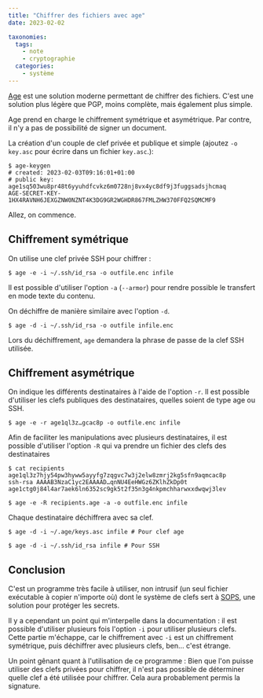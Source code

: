```yaml
---
title: "Chiffrer des fichiers avec age"
date: 2023-02-02

taxonomies:
  tags:
    - note
    - cryptographie
  categories:
    - système
---
```

[Age](https://github.com/FiloSottile/age) est une solution moderne permettant de chiffrer des fichiers. C'est une solution plus légère que PGP, moins complète, mais également plus simple.

Age prend en charge le chiffrement symétrique et asymétrique. Par contre, il n'y a pas de possibilité de signer un document.

La création d'un couple de clef privée et publique et simple (ajoutez `-o key.asc` pour écrire dans un fichier `key.asc`.):

    $ age-keygen
    # created: 2023-02-03T09:16:01+01:00
    # public key: age1sq503wu8pr48t6yyuhdfcvkz6m0728nj8vx4yc8df9j3fuggsadsjhcmaq
    AGE-SECRET-KEY-1HX4RAVNH6JEXGZNW0NZNT4K3DG9GR2WGHDR867FMLZHW370FFQ2SQMCMF9

Allez, on commence.

## Chiffrement symétrique

On utilise une clef privée SSH pour chiffrer :

    $ age -e -i ~/.ssh/id_rsa -o outfile.enc infile

Il est possible d'utiliser l'option `-a` (`--armor`) pour rendre possible le transfert en mode texte du contenu.

On déchiffre de manière similaire avec l'option `-d`.

    $ age -d -i ~/.ssh/id_rsa -o outfile infile.enc

Lors du déchiffrement, `age` demandera la phrase de passe de la clef SSH utilisée.

## Chiffrement asymétrique

On indique les différents destinataires à l'aide de l'option `-r`. Il est possible d'utiliser les clefs publiques des destinataires, quelles soient de type age ou SSH.

    $ age -e -r age1ql3z…gcac8p -o outfile.enc infile

Afin de faciliter les manipulations avec plusieurs destinataires, il est possible d'utiliser l'option `-R` qui va prendre un fichier des clefs des destinataires

    $ cat recipients
    age1ql3z7hjy54pw3hyww5ayyfg7zqgvc7w3j2elw8zmrj2kg5sfn9aqmcac8p
    ssh-rsa AAAAB3NzaC1yc2EAAAAD…qnNU4EeHWGz6ZKlhZkDp0t
    age1ctg0j84l4ar7aek6ln6352sc9gk5t2f35n3g4nkpmchharwxxdwqwj3lev

    $ age -e -R recipients.age -a -o outfile.enc infile

Chaque destinataire déchiffrera avec sa clef.

    $ age -d -i ~/.age/keys.asc infile # Pour clef age

    $ age -d -i ~/.ssh/id_rsa infile # Pour SSH

## Conclusion

C'est un programme très facile à utiliser, non intrusif (un seul fichier exécutable à copier n'importe où) dont le système de clefs sert à [SOPS](https://github.com/mozilla/sops), une solution pour protéger les secrets.

Il y a cependant un point qui m'interpelle dans la documentation : il est possible d'utiliser plusieurs fois l'option `-i` pour utiliser plusieurs clefs. Cette partie m'échappe, car le chiffrement avec `-i` est un chiffrement symétrique, puis déchiffrer avec plusieurs clefs, ben… c'est étrange.

Un point gênant quant à l'utilisation de ce programme : Bien que l'on puisse utiliser des clefs privées pour chiffrer, il n'est pas possible de déterminer quelle clef a été utilisée pour chiffrer. Cela aura probablement permis la signature.
